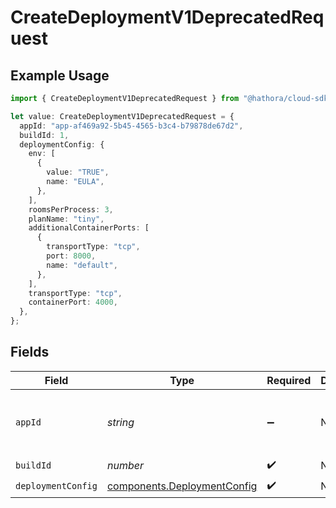 # CreateDeploymentV1DeprecatedRequest

## Example Usage

```typescript
import { CreateDeploymentV1DeprecatedRequest } from "@hathora/cloud-sdk-typescript/models/operations";

let value: CreateDeploymentV1DeprecatedRequest = {
  appId: "app-af469a92-5b45-4565-b3c4-b79878de67d2",
  buildId: 1,
  deploymentConfig: {
    env: [
      {
        value: "TRUE",
        name: "EULA",
      },
    ],
    roomsPerProcess: 3,
    planName: "tiny",
    additionalContainerPorts: [
      {
        transportType: "tcp",
        port: 8000,
        name: "default",
      },
    ],
    transportType: "tcp",
    containerPort: 4000,
  },
};
```

## Fields

| Field                                                                      | Type                                                                       | Required                                                                   | Description                                                                | Example                                                                    |
| -------------------------------------------------------------------------- | -------------------------------------------------------------------------- | -------------------------------------------------------------------------- | -------------------------------------------------------------------------- | -------------------------------------------------------------------------- |
| `appId`                                                                    | *string*                                                                   | :heavy_minus_sign:                                                         | N/A                                                                        | app-af469a92-5b45-4565-b3c4-b79878de67d2                                   |
| `buildId`                                                                  | *number*                                                                   | :heavy_check_mark:                                                         | N/A                                                                        | 1                                                                          |
| `deploymentConfig`                                                         | [components.DeploymentConfig](../../models/components/deploymentconfig.md) | :heavy_check_mark:                                                         | N/A                                                                        |                                                                            |